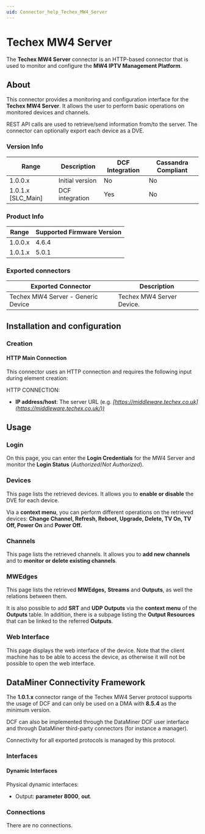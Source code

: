 ```yaml
---
uid: Connector_help_Techex_MW4_Server
---
```


# Techex MW4 Server

The **Techex MW4 Server** connector is an HTTP-based connector that is used to monitor and configure the **MW4 IPTV Management Platform**.

## About

This connector provides a monitoring and configuration interface for the **Techex MW4 Server**. It allows the user to perform basic operations on monitored devices and channels.

REST API calls are used to retrieve/send information from/to the server. The connector can optionally export each device as a DVE.

### Version Info

| Range | Description | DCF Integration | Cassandra Compliant |
|----------------------|-----------------|---------------------|-------------------------|
| 1.0.0.x              | Initial version | No                  | No                      |
| 1.0.1.x \[SLC_Main\] | DCF integration | Yes                 | No                      |

### Product Info

| Range | Supported Firmware Version |
|------------------|-----------------------------|
| 1.0.0.x          | 4.6.4                       |
| 1.0.1.x          | 5.0.1                       |

### Exported connectors

| **Exported Connector**              | **Description**           |
|------------------------------------|---------------------------|
| Techex MW4 Server - Generic Device | Techex MW4 Server Device. |

## Installation and configuration

### Creation

#### HTTP Main Connection

This connector uses an HTTP connection and requires the following input during element creation:

HTTP CONNECTION:

- **IP address/host**: The server URL (e.g. *[https://middleware.techex.co.uk](https://middleware.techex.co.uk/))*

## Usage

### Login

On this page, you can enter the **Login Credentials** for the MW4 Server and monitor the **Login Status** (*Authorized*/*Not Authorized*).

### Devices

This page lists the retrieved devices. It allows you to **enable or disable** the DVE for each device.

Via a **context menu**, you can perform different operations on the retrieved devices: **Change Channel, Refresh, Reboot, Upgrade, Delete, TV On, TV Off, Power On** and **Power Off.**

### Channels

This page lists the retrieved channels. It allows you to **add new channels** and to **monitor or delete existing channels**.

### MWEdges

This page lists the retrieved **MWEdges,** **Streams** and **Outputs**, as well the relations between them.

It is also possible to add **SRT** and **UDP Outputs** via the **context menu** of the **Outputs** table. In addition, there is a subpage listing the **Output Resources** that can be linked to the referred **Outputs**.

### Web Interface

This page displays the web interface of the device. Note that the client machine has to be able to access the device, as otherwise it will not be possible to open the web interface.

## DataMiner Connectivity Framework

The **1.0.1.x** connector range of the Techex MW4 Server protocol supports the usage of DCF and can only be used on a DMA with **8.5.4** as the minimum version.

DCF can also be implemented through the DataMiner DCF user interface and through DataMiner third-party connectors (for instance a manager).

Connectivity for all exported protocols is managed by this protocol.

### Interfaces

#### Dynamic Interfaces

Physical dynamic interfaces:

- Output: **parameter 8000**, **out**.

### Connections

There are no connections.
